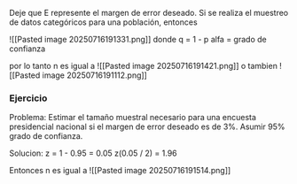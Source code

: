 Deje que E represente el margen de error deseado. Si se realiza el muestreo de datos categóricos para una población, entonces

![[Pasted image 20250716191331.png]]
donde q = 1 - p
alfa = grado de confianza

por lo tanto n es igual a
![[Pasted image 20250716191421.png]]
o tambien
![[Pasted image 20250716191112.png]]

### Ejercicio
Problema:
Estimar el tamaño muestral necesario para una encuesta presidencial nacional si el margen de error deseado es de 3%. Asumir 95% grado de confianza.

Solucion:
z = 1 - 0.95 = 0.05
z(0.05 / 2) = 1.96

Entonces n es igual a
![[Pasted image 20250716191514.png]]

